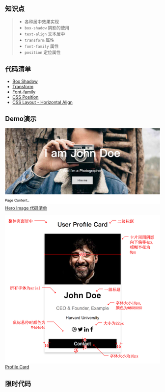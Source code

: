 ## 知识点

> * 各种居中效果实现
> * `box-shadow` 阴影的使用
> * `text-align` 文本居中
> * `transform` 属性
> * `font-family` 属性
> * `position` 定位属性


## 代码清单
* [Box Shadow](https://developer.mozilla.org/zh-CN/docs/Web/CSS/box-shadow)
* [Transform](https://developer.mozilla.org/zh-CN/docs/Web/CSS/transform)
* [Font-family](https://developer.mozilla.org/zh-CN/docs/Web/CSS/font-family)
* [CSS Position](http://w3schools.bootcss.com/css/css_positioning.html)
* [CSS Layout - Horizontal Align](http://w3schools.bootcss.com/css/css_align.html)

## Demo演示
![](../images/hero_image.png)<br>
[Hero Image 代码清单](../HowTo/Hero_Image)


![](../images/profile_require.png)
[Profile Card](../HowTo/Profile_Card)


## 限时代码

